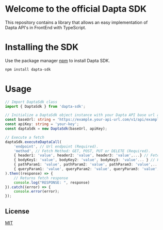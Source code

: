 # Welcome to the official Dapta SDK

This repository contains a library that allows an easy implementation of Dapta API's in FrontEnd with TypeScript.

# Installing the SDK

Use the package manager [npm](https://docs.npmjs.com/downloading-and-installing-node-js-and-npm) to install Dapta SDK.
```bash
npm install dapta-sdk
```

# Usage

```typescript
// Import DaptaSdk class
import { DaptaSdk } from 'dapta-sdk';

// Initialize a DaptaSdk object instance with your Dapta API base url and your api key
const baseUrl: string = 'https://example.your-api-url.com/v1/api/example/';
const apiKey: string = 'your-key';
const daptaSdk = new DaptaSdk(baseUrl, apiKey);

// Execute a fetch
daptaSdk.executeDaptaCall(
    'endpoint', // Url endpoint (Required).
    'method', // Fetch Method: GET, POST, PUT or DELETE (Required).
    { header1: 'value', header2: 'value', header3: 'value',...} // Fetch headers object (Optional). The following Headers are already included: 'Content-Type', 'Accept', 'x-api-key'.
    { bodyKey1: 'value', bodyKey2: 'value', bodyKey3: 'value'... } // Fetch body object (Optional).
    { pathParam1: 'value', pathParam2: 'value', pathParam3: 'value',... } // Url path params object (Optional).
    { queryParam1: 'value', queryParam2: 'value', queryParam3: 'value',... } // Url query params object (Optional).
).then((response) => {
    // Returns fetch response
    console.log("RESPONSE: ", response)
}).catch((error) => {
    console.error(error);
});
```

## License

[MIT](https://choosealicense.com/licenses/mit/)
